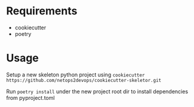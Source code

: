 # Requirements 

- cookiecutter
- poetry 

# Usage 

Setup a new skeleton python project using `cookiecutter https://github.com/netops2devops/cookiecutter-skeletor.git`

Run `poetry install` under the new project root dir to install dependencies from pyproject.toml

